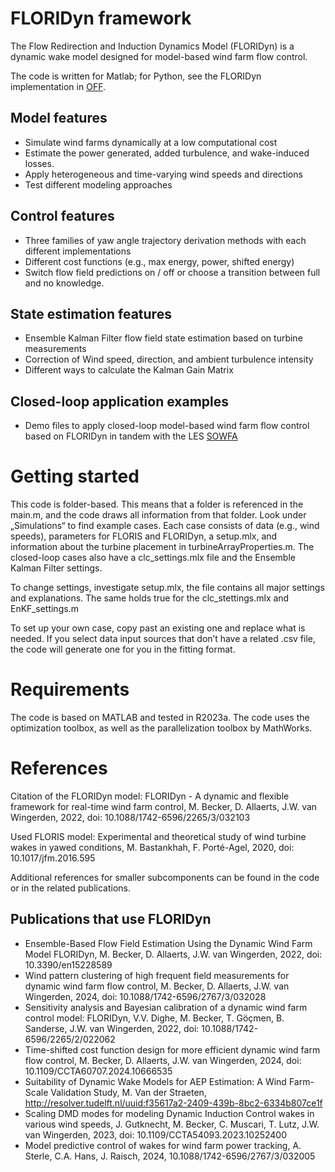 # FLORIDyn framework
The Flow Redirection and Induction Dynamics Model (FLORIDyn) is a dynamic wake model designed for model-based wind farm flow control.

The code is written for Matlab; for Python, see the FLORIDyn implementation in [OFF](https://github.com/TUDelft-DataDrivenControl/OFF).

## Model features
- Simulate wind farms dynamically at a low computational cost
- Estimate the power generated, added turbulence, and wake-induced losses.
- Apply heterogeneous and time-varying wind speeds and directions
- Test different modeling approaches

## Control features
- Three families of yaw angle trajectory derivation methods with each different implementations
- Different cost functions (e.g., max energy, power, shifted energy)
- Switch flow field predictions on / off or choose a transition between full and no knowledge.

## State estimation features
- Ensemble Kalman Filter flow field state estimation based on turbine measurements
- Correction of Wind speed, direction, and ambient turbulence intensity
- Different ways to calculate the Kalman Gain Matrix

## Closed-loop application examples
-  Demo files to apply closed-loop model-based wind farm flow control based on FLORIDyn in tandem with the LES [SOWFA](https://github.com/TUDelft-DataDrivenControl/SOWFA)

# Getting started
This code is folder-based. This means that a folder is referenced in the main.m, and the code draws all information from that folder. Look under „Simulations“ to find example cases. Each case consists of data (e.g., wind speeds), parameters for FLORIS and FLORIDyn, a setup.mlx, and information about the turbine placement in turbineArrayProperties.m. The closed-loop cases also have a clc_settings.mlx file and the Ensemble Kalman Filter settings.

To change settings, investigate setup.mlx, the file contains all major settings and explanations. The same holds true for the clc_stettings.mlx and EnKF_settings.m

To set up your own case, copy past an existing one and replace what is needed. If you select data input sources that don’t have a related .csv file, the code will generate one for you in the fitting format.

# Requirements
The code is based on MATLAB and tested in R2023a. The code uses the optimization toolbox, as well as the parallelization toolbox by MathWorks.

# References
Citation of the FLORIDyn model:
FLORIDyn - A dynamic and flexible framework for real-time wind farm control, M. Becker, D. Allaerts, J.W. van Wingerden, 2022, doi: 10.1088/1742-6596/2265/3/032103

Used FLORIS model:
Experimental and theoretical study of wind turbine wakes in yawed conditions, M. Bastankhah, F. Porté-Agel, 2020, doi: 10.1017/jfm.2016.595

Additional references for smaller subcomponents can be found in the code or in the related publications.

## Publications that use FLORIDyn
- Ensemble-Based Flow Field Estimation Using the Dynamic Wind Farm Model FLORIDyn, M. Becker, D. Allaerts, J.W. van Wingerden, 2022, doi: 10.3390/en15228589
- Wind pattern clustering of high frequent field measurements for dynamic wind farm flow control, M. Becker, D. Allaerts, J.W. van Wingerden, 2024, doi: 10.1088/1742-6596/2767/3/032028 
- Sensitivity analysis and Bayesian calibration of a dynamic wind farm control model: FLORIDyn, V.V. Dighe, M. Becker, T. Göçmen, B. Sanderse, J.W. van Wingerden, 2022, doi: 10.1088/1742-6596/2265/2/022062
- Time-shifted cost function design for more efficient dynamic wind farm flow control, M. Becker, D. Allaerts, J.W. van Wingerden, 2024, doi: 10.1109/CCTA60707.2024.10666535
- Suitability of Dynamic Wake Models for AEP Estimation: A Wind Farm-Scale Validation Study, M. Van der Straeten, http://resolver.tudelft.nl/uuid:f35617a2-2409-439b-8bc2-6334b807ce1f 
- Scaling DMD modes for modeling Dynamic Induction Control wakes in various wind speeds, J. Gutknecht, M. Becker, C. Muscari, T. Lutz, J.W. van Wingerden, 2023, doi: 10.1109/CCTA54093.2023.10252400
- Model predictive control of wakes for wind farm power tracking, A. Sterle, C.A. Hans, J. Raisch, 2024, 10.1088/1742-6596/2767/3/032005
